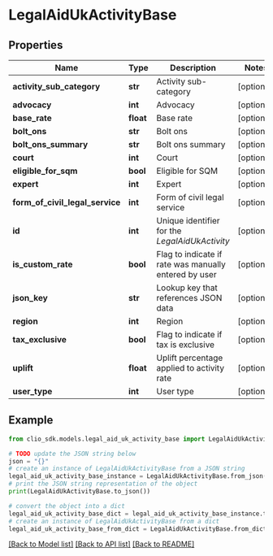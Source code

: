 # LegalAidUkActivityBase


## Properties

Name | Type | Description | Notes
------------ | ------------- | ------------- | -------------
**activity_sub_category** | **str** | Activity sub-category | [optional] 
**advocacy** | **int** | Advocacy | [optional] 
**base_rate** | **float** | Base rate | [optional] 
**bolt_ons** | **str** | Bolt ons | [optional] 
**bolt_ons_summary** | **str** | Bolt ons summary | [optional] 
**court** | **int** | Court | [optional] 
**eligible_for_sqm** | **bool** | Eligible for SQM | [optional] 
**expert** | **int** | Expert | [optional] 
**form_of_civil_legal_service** | **int** | Form of civil legal service | [optional] 
**id** | **int** | Unique identifier for the *LegalAidUkActivity* | [optional] 
**is_custom_rate** | **bool** | Flag to indicate if rate was manually entered by user | [optional] 
**json_key** | **str** | Lookup key that references JSON data | [optional] 
**region** | **int** | Region | [optional] 
**tax_exclusive** | **bool** | Flag to indicate if tax is exclusive | [optional] 
**uplift** | **float** | Uplift percentage applied to activity rate | [optional] 
**user_type** | **int** | User type | [optional] 

## Example

```python
from clio_sdk.models.legal_aid_uk_activity_base import LegalAidUkActivityBase

# TODO update the JSON string below
json = "{}"
# create an instance of LegalAidUkActivityBase from a JSON string
legal_aid_uk_activity_base_instance = LegalAidUkActivityBase.from_json(json)
# print the JSON string representation of the object
print(LegalAidUkActivityBase.to_json())

# convert the object into a dict
legal_aid_uk_activity_base_dict = legal_aid_uk_activity_base_instance.to_dict()
# create an instance of LegalAidUkActivityBase from a dict
legal_aid_uk_activity_base_from_dict = LegalAidUkActivityBase.from_dict(legal_aid_uk_activity_base_dict)
```
[[Back to Model list]](../README.md#documentation-for-models) [[Back to API list]](../README.md#documentation-for-api-endpoints) [[Back to README]](../README.md)


